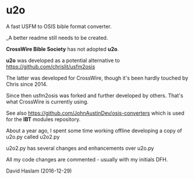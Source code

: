 # u2o
A fast USFM to OSIS bible format converter.

_A better readme still needs to be created.

**CrossWire Bible Society** has not adopted **u2o**.

**u2o** was developed as a potential alternative to https://github.com/chrislit/usfm2osis

The latter was developed for CrossWire, though it's been hardly touched by Chris since 2014.

Since then usfm2osis was forked and further developed by others. That's what CrossWire is currently using.

See also https://github.com/JohnAustinDev/osis-converters which is used for the **IBT** modules repository.

About a year ago, I spent some time working offline developing a copy of u2o.py called u2o2.py

u2o2.py has several changes and enhancements over u2o.py

All my code changes are commented - usually with my initials DFH.

David Haslam (2016-12-29)
